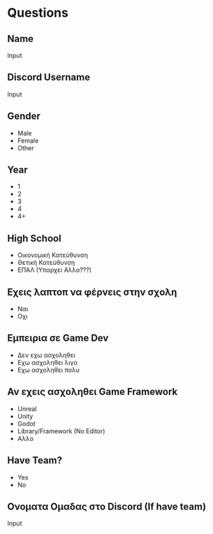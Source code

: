 # Questions

## Name
Input

## Discord Username
Input

## Gender
- Male
- Female
- Other
  
## Year
- 1
- 2
- 3
- 4
- 4+

## High School
- Οικονομική Κατεύθυνση
- Θετική Κατεύθυνση
- ΕΠΑΛ
(Υπαρχει Αλλο???)

## Εχεις λαπτοπ να φέρνεις στην σχολη
- Ναι
- Οχι

## Εμπειρια σε Game Dev
- Δεν εχω ασχοληθει
- Εχω ασχοληθει λιγο
- Εχω ασχοληθει πολυ

## Αν εχεις ασχοληθει Game Framework
- Unreal
- Unity
- Godot
- Library/Framework (No Editor)
- Αλλο

## Have Team?
- Yes
- No

## Ονοματα Ομαδας στο Discord (If have team)
Input